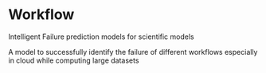 # Workflow
Intelligent Failure prediction models for scientific models

 A model to successfully identify the failure of  different workflows especially in cloud while 
computing large datasets
